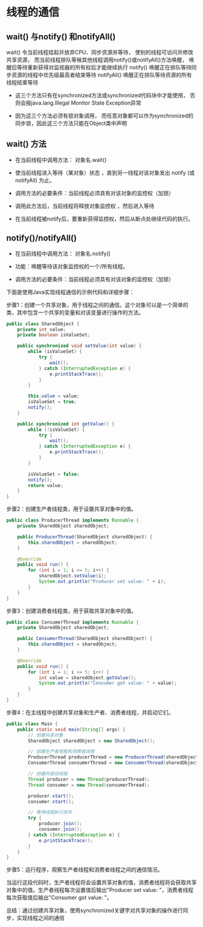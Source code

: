 # 线程的通信

## wait() 与notify() 和notifyAll()

wait()
令当前线程挂起并放弃CPU、同步资源并等待， 使别的线程可访问并修改共享资源， 而当前线程排队等候其他线程调用notify()或notifyAll()方法唤醒， 唤醒后等待重新获得对监视器的所有权后才能继续执行
notify()
唤醒正在排队等待同步资源的线程中优先级最高者结束等待
notifyAll()
唤醒正在排队等待资源的所有线程结束等待

- 这三个方法只有在synchronized方法或synchronized代码块中才能使用， 否则会报java.lang.Illegal Monitor State Exception异常

- 因为这三个方法必须有锁对象调用， 而任意对象都可以作为synchronized的同步锁，因此这三个方法只能在Object类中声明

## wait() 方法

- 在当前线程中调用方法： 对象名.wait()

- 使当前线程进入等待（某对象）状态 ，直到另一线程对该对象发出 notify (或notifyAll) 为止。

- 调用方法的必要条件：当前线程必须具有对该对象的监控权（加锁）

- 调用此方法后，当前线程将释放对象监控权 ，然后进入等待

- 在当前线程被notify后，要重新获得监控权，然后从断点处继续代码的执行。

## notify()/notifyAll()

- 在当前线程中调用方法： 对象名.notify()

- 功能：唤醒等待该对象监控权的一个/所有线程。

- 调用方法的必要条件：当前线程必须具有对该对象的监控权（加锁）

下面是使用Java实现线程通信的示例代码和详细步骤：

步骤1：创建一个共享对象，用于线程之间的通信。这个对象可以是一个简单的类，其中包含一个共享的变量和对该变量进行操作的方法。

```java
public class SharedObject {
    private int value;
    private boolean isValueSet;

    public synchronized void setValue(int value) {
        while (isValueSet) {
            try {
                wait();
            } catch (InterruptedException e) {
                e.printStackTrace();
            }
        }

        this.value = value;
        isValueSet = true;
        notify();
    }

    public synchronized int getValue() {
        while (!isValueSet) {
            try {
                wait();
            } catch (InterruptedException e) {
                e.printStackTrace();
            }
        }

        isValueSet = false;
        notify();
        return value;
    }
}
```

步骤2：创建生产者线程类，用于设置共享对象中的值。

```java
public class ProducerThread implements Runnable {
    private SharedObject sharedObject;

    public ProducerThread(SharedObject sharedObject) {
        this.sharedObject = sharedObject;
    }

    @Override
    public void run() {
        for (int i = 1; i <= 5; i++) {
            sharedObject.setValue(i);
            System.out.println("Producer set value: " + i);
        }
    }
}
```

步骤3：创建消费者线程类，用于获取共享对象中的值。

```java
public class ConsumerThread implements Runnable {
    private SharedObject sharedObject;

    public ConsumerThread(SharedObject sharedObject) {
        this.sharedObject = sharedObject;
    }

    @Override
    public void run() {
        for (int i = 1; i <= 5; i++) {
            int value = sharedObject.getValue();
            System.out.println("Consumer got value: " + value);
        }
    }
}
```

步骤4：在主线程中创建共享对象和生产者、消费者线程，并启动它们。

```java
public class Main {
    public static void main(String[] args) {
        // 创建共享对象
        SharedObject sharedObject = new SharedObject();

        // 创建生产者线程和消费者线程
        ProducerThread producerThread = new ProducerThread(sharedObject);
        ConsumerThread consumerThread = new ConsumerThread(sharedObject);

        // 创建并启动线程
        Thread producer = new Thread(producerThread);
        Thread consumer = new Thread(consumerThread);

        producer.start();
        consumer.start();

        // 等待线程执行完毕
        try {
            producer.join();
            consumer.join();
        } catch (InterruptedException e) {
            e.printStackTrace();
        }
    }
}
```

步骤5：运行程序，观察生产者线程和消费者线程之间的通信情况。

当运行这段代码时，生产者线程将会设置共享对象的值，消费者线程将会获取共享对象中的值。生产者线程每次设置值后输出"Producer set value: "，消费者线程每次获取值后输出"Consumer got value: "。

总结：通过创建共享对象，使用synchronized关键字对共享对象的操作进行同步，实现线程之间的通信
